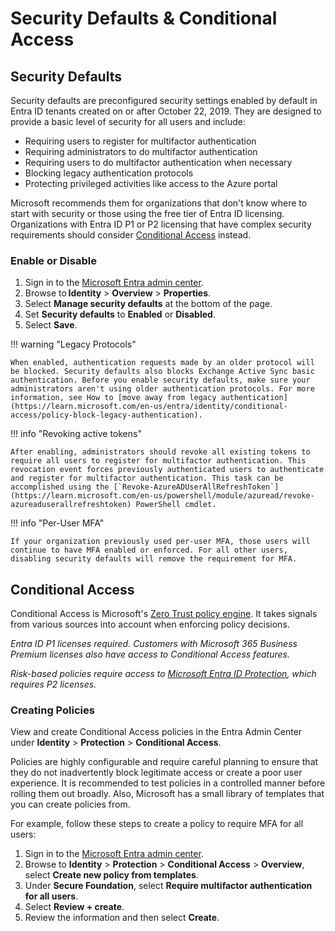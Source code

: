 # Security Defaults & Conditional Access

## Security Defaults

Security defaults are preconfigured security settings enabled by default in Entra ID tenants created on or after October 22, 2019. They are designed to provide a basic level of security for all users and include:

- Requiring users to register for multifactor authentication
- Requiring administrators to do multifactor authentication
- Requiring users to do multifactor authentication when necessary
- Blocking legacy authentication protocols
- Protecting privileged activities like access to the Azure portal

Microsoft recommends them for organizations that don't know where to start with security or those using the free tier of Entra ID licensing. Organizations with Entra ID P1 or P2 licensing that have complex security requirements should consider [Conditional Access](https://learn.microsoft.com/en-us/entra/identity/conditional-access/concept-conditional-access-policy-common) instead.

### Enable or Disable

1. Sign in to the [Microsoft Entra admin center](https://entra.microsoft.com/).
2. Browse to **Identity** > **Overview** > **Properties**.
3. Select **Manage security defaults** at the bottom of the page.
4. Set **Security defaults** to **Enabled** or **Disabled**.
5. Select **Save**.

!!! warning "Legacy Protocols"

    When enabled, authentication requests made by an older protocol will be blocked. Security defaults also blocks Exchange Active Sync basic authentication. Before you enable security defaults, make sure your administrators aren't using older authentication protocols. For more information, see How to [move away from legacy authentication](https://learn.microsoft.com/en-us/entra/identity/conditional-access/policy-block-legacy-authentication).

!!! info "Revoking active tokens"

    After enabling, administrators should revoke all existing tokens to require all users to register for multifactor authentication. This revocation event forces previously authenticated users to authenticate and register for multifactor authentication. This task can be accomplished using the [`Revoke-AzureADUserAllRefreshToken`](https://learn.microsoft.com/en-us/powershell/module/azuread/revoke-azureaduserallrefreshtoken) PowerShell cmdlet.

!!! info "Per-User MFA"

    If your organization previously used per-user MFA, those users will continue to have MFA enabled or enforced. For all other users, disabling security defaults will remove the requirement for MFA.

## Conditional Access

Conditional Access is Microsoft's [Zero Trust policy engine](https://learn.microsoft.com/en-us/security/zero-trust/deploy/identity). It takes signals from various sources into account when enforcing policy decisions.

*Entra ID P1 licenses required. Customers with Microsoft 365 Business Premium licenses also have access to Conditional Access features.*

*Risk-based policies require access to [Microsoft Entra ID Protection](https://learn.microsoft.com/en-us/entra/id-protection/overview-identity-protection), which requires P2 licenses.*

### Creating Policies

View and create Conditional Access policies in the Entra Admin Center under **Identity** > **Protection** > **Conditional Access**.

Policies are highly configurable and require careful planning to ensure that they do not inadvertently block legitimate access or create a poor user experience. It is recommended to test policies in a controlled manner before rolling them out broadly. Also, Microsoft has a small library of templates that you can create policies from. 

For example, follow these steps to create a policy to require MFA for all users:

1. Sign in to the [Microsoft Entra admin center](https://entra.microsoft.com/).
2. Browse to **Identity** > **Protection** > **Conditional Access** > **Overview**, select **Create new policy from templates**.
3. Under **Secure Foundation**, select **Require multifactor authentication for all users**.
4. Select **Review + create**.
5. Review the information and then select **Create**.

